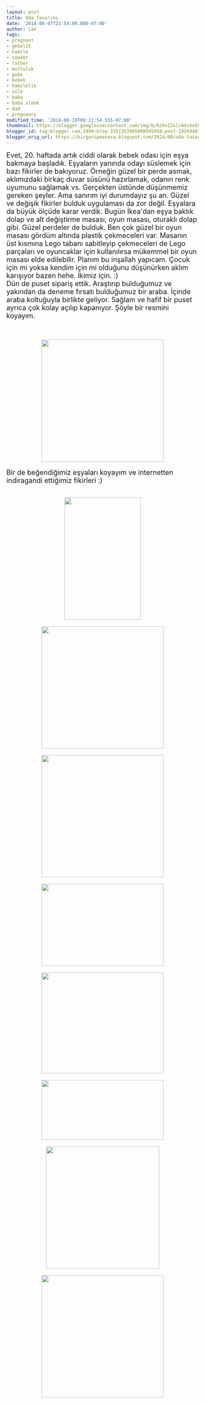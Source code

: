 ```yaml
---
layout: post
title: Oda Tasarımı
date: '2014-08-07T21:54:00.000-07:00'
author: Can
tags:
- pregnant
- gebelik
- hamile
- saadet
- father
- mutluluk
- gebe
- bebek
- hamilelik
- aile
- baba
- baba olmak
- dad
- pregnancy
modified_time: '2014-08-19T09:21:54.555-07:00'
thumbnail: https://blogger.googleusercontent.com/img/b/R29vZ2xl/AVvXsEh6hg7-vyxdcuumHgdsyhKX6ZGLGwzw9rT5eTJEXPXEeiMx9oUocMKIfDMs9NhRyPW-QXN4aedoKUI2Y4-xMfFc1Oj9RowugiPTn2GyvrZzdT3LNB-XXuwQWNEvdlRH4QOy-lKDZirerKs/s72-c/araba.jpg
blogger_id: tag:blogger.com,1999:blog-3351353965008945956.post-1926940788559574276
blogger_orig_url: https://birgaripmacera.blogspot.com/2014/08/oda-tasarm.html
---
```


<span style="font-size: large;">Evet, 20. haftada artık ciddi olarak bebek odası için eşya bakmaya başladık. Eşyaların yanında odayı süslemek için bazı fikirler de bakıyoruz. Örneğin güzel bir perde asmak, aklımızdaki birkaç duvar süsünü hazırlamak, odanın renk uyumunu sağlamak vs. Gerçekten üstünde düşünmemiz gereken şeyler. Ama sanırım iyi durumdayız şu an. Güzel ve değişik fikirler bulduk uygulaması da zor değil. Eşyalara da büyük ölçüde karar verdik. Bugün İkea'dan eşya baktık dolap ve alt değiştirme masası, oyun masası, oturaklı dolap gibi. Güzel perdeler de bulduk. Ben çok güzel bir oyun masası gördüm altında plastik çekmeceleri var. Masanın üst kısmına Lego tabanı sabitleyip çekmeceleri de Lego parçaları ve oyuncaklar için kullanılırsa mükemmel bir oyun masası elde edilebilir. Planım bu inşallah yapıcam. Çocuk için mi yoksa kendim için mi olduğunu düşünürken aklım karışıyor bazen hehe. İkimiz için. :)</span><br />
<span style="font-size: large;">Dün de puset sipariş ettik. Araştırıp bulduğumuz ve yakından da deneme fırsatı bulduğumuz bir araba. İçinde araba koltuğuyla birlikte geliyor. Sağlam ve hafif bir puset ayrıca çok kolay açılıp kapanıyor. Şöyle bir resmini koyayım.</span><br />
<span style="font-size: large;"><br /></span>
<br />
<div class="separator" style="clear: both; text-align: center;">
<a href="https://blogger.googleusercontent.com/img/b/R29vZ2xl/AVvXsEh6hg7-vyxdcuumHgdsyhKX6ZGLGwzw9rT5eTJEXPXEeiMx9oUocMKIfDMs9NhRyPW-QXN4aedoKUI2Y4-xMfFc1Oj9RowugiPTn2GyvrZzdT3LNB-XXuwQWNEvdlRH4QOy-lKDZirerKs/s1600/araba.jpg" imageanchor="1" style="margin-left: 1em; margin-right: 1em;"><img border="0" src="https://blogger.googleusercontent.com/img/b/R29vZ2xl/AVvXsEh6hg7-vyxdcuumHgdsyhKX6ZGLGwzw9rT5eTJEXPXEeiMx9oUocMKIfDMs9NhRyPW-QXN4aedoKUI2Y4-xMfFc1Oj9RowugiPTn2GyvrZzdT3LNB-XXuwQWNEvdlRH4QOy-lKDZirerKs/s1600/araba.jpg" height="320" width="320" /></a></div>
<div class="separator" style="clear: both; text-align: center;">
<br /></div>
<div class="separator" style="clear: both; text-align: left;">
<span style="font-size: large;">Bir de beğendiğimiz eşyaları koyayım ve internetten indiragandi ettiğimiz fikirleri :)</span></div>
<br />
<div class="separator" style="clear: both; text-align: center;">
</div>
<br />
<div class="separator" style="clear: both; text-align: center;">
<a href="https://blogger.googleusercontent.com/img/b/R29vZ2xl/AVvXsEh0EPjVphsrfH9hSljUMA9OkbRZXpwllWolDei_2GksNAvsYVFHXE9L5tmUkwM2Zrt97wogOgn2F2RhnNOKRXzQH8mRzsKUnogORGU09XnR9P6IDR-NH1FE4HjUPMo6_4PAr8ecRVq1e98/s1600/dolap2.jpg" imageanchor="1" style="margin-left: 1em; margin-right: 1em;"><img border="0" src="https://blogger.googleusercontent.com/img/b/R29vZ2xl/AVvXsEh0EPjVphsrfH9hSljUMA9OkbRZXpwllWolDei_2GksNAvsYVFHXE9L5tmUkwM2Zrt97wogOgn2F2RhnNOKRXzQH8mRzsKUnogORGU09XnR9P6IDR-NH1FE4HjUPMo6_4PAr8ecRVq1e98/s1600/dolap2.jpg" height="320" width="200" /></a></div>
<div class="separator" style="clear: both; text-align: center;">
<br /></div>
<div class="separator" style="clear: both; text-align: center;">
<a href="https://blogger.googleusercontent.com/img/b/R29vZ2xl/AVvXsEgSQiUd9aivirrJg79vZ02l5klQ5YvaOO-aPB4Vh7tNKFiwiUcWNnCI5b-0bmh_AIkCNk2MwXkxG9fHOP69FZAgxk4XSMD_cbtBbPBrzEZhw81CBBJoCdalA9Ob8KTRH5GBGKdQ9tNolrM/s1600/ayna.JPG" imageanchor="1" style="margin-left: 1em; margin-right: 1em;"><img border="0" src="https://blogger.googleusercontent.com/img/b/R29vZ2xl/AVvXsEgSQiUd9aivirrJg79vZ02l5klQ5YvaOO-aPB4Vh7tNKFiwiUcWNnCI5b-0bmh_AIkCNk2MwXkxG9fHOP69FZAgxk4XSMD_cbtBbPBrzEZhw81CBBJoCdalA9Ob8KTRH5GBGKdQ9tNolrM/s1600/ayna.JPG" height="320" width="320" /></a></div>
<br />
<div class="separator" style="clear: both; text-align: center;">
<a href="https://blogger.googleusercontent.com/img/b/R29vZ2xl/AVvXsEjOo2cHET8m6KRp5bGm7Vpv6FXaHke_PLRLhzD-csb0gnQSK69AiFQKzAGYewQRypCtf905KhqsbEN5O8v9-ziuVf0YiGtOD5lVlalPWs-gVcGrzqZO6BND0SNMpyuVCFN3ViwR_0Vi21Q/s1600/kaplus.jpg" imageanchor="1" style="margin-left: 1em; margin-right: 1em;"><img border="0" src="https://blogger.googleusercontent.com/img/b/R29vZ2xl/AVvXsEjOo2cHET8m6KRp5bGm7Vpv6FXaHke_PLRLhzD-csb0gnQSK69AiFQKzAGYewQRypCtf905KhqsbEN5O8v9-ziuVf0YiGtOD5lVlalPWs-gVcGrzqZO6BND0SNMpyuVCFN3ViwR_0Vi21Q/s1600/kaplus.jpg" height="320" width="320" /></a></div>
<br />
<div class="separator" style="clear: both; text-align: center;">
<a href="https://blogger.googleusercontent.com/img/b/R29vZ2xl/AVvXsEgQuuDJhgwLXXx3AmPogq6cwXYWrDdiuFe7y67W-kUh5EXrg-oLFg6AeVcNvpOy0EvxHa2ojIt8YvsjiaeLSPyQhcXVBYHrrkwqZESh8vVkSQd4cAF2O-voFlI18xmjMfLNl4iy5sHYOM0/s1600/lamba1.jpg" imageanchor="1" style="margin-left: 1em; margin-right: 1em;"><img border="0" src="https://blogger.googleusercontent.com/img/b/R29vZ2xl/AVvXsEgQuuDJhgwLXXx3AmPogq6cwXYWrDdiuFe7y67W-kUh5EXrg-oLFg6AeVcNvpOy0EvxHa2ojIt8YvsjiaeLSPyQhcXVBYHrrkwqZESh8vVkSQd4cAF2O-voFlI18xmjMfLNl4iy5sHYOM0/s1600/lamba1.jpg" height="215" width="320" /></a></div>
<br />
<div class="separator" style="clear: both; text-align: center;">
<a href="https://blogger.googleusercontent.com/img/b/R29vZ2xl/AVvXsEifrw0nt_LbmrEV7xtOFkluB6F1eivHKXVexh1O4tpuAbD10DMQQBG-Wj8oCSKtu4lMPWdp7wYOu03vrQeQHeoCMUpII3-Zf-AlYrA8OjYSVNQklrT9kY_iDChDSgcRfG_dG7UXnQCuC2U/s1600/piano.jpg" imageanchor="1" style="margin-left: 1em; margin-right: 1em;"><img border="0" src="https://blogger.googleusercontent.com/img/b/R29vZ2xl/AVvXsEifrw0nt_LbmrEV7xtOFkluB6F1eivHKXVexh1O4tpuAbD10DMQQBG-Wj8oCSKtu4lMPWdp7wYOu03vrQeQHeoCMUpII3-Zf-AlYrA8OjYSVNQklrT9kY_iDChDSgcRfG_dG7UXnQCuC2U/s1600/piano.jpg" height="264" width="320" /></a></div>
<br />
<div class="separator" style="clear: both; text-align: center;">
<a href="https://blogger.googleusercontent.com/img/b/R29vZ2xl/AVvXsEhEqsLeEgfsTdVcSkF-gYToL7o2h9nG5ZTSgrJMrl_Y6mqrL0YZ5DFeEY0HRVccQ3t8drrHt1E3x0HD_mm8jLQWwSSTY-NN2u_GTMpjThXnS8uIEhoykIi5adx3yPVS2KOlmiv4GB1CBYk/s1600/raf3.jpg" imageanchor="1" style="margin-left: 1em; margin-right: 1em;"><img border="0" src="https://blogger.googleusercontent.com/img/b/R29vZ2xl/AVvXsEhEqsLeEgfsTdVcSkF-gYToL7o2h9nG5ZTSgrJMrl_Y6mqrL0YZ5DFeEY0HRVccQ3t8drrHt1E3x0HD_mm8jLQWwSSTY-NN2u_GTMpjThXnS8uIEhoykIi5adx3yPVS2KOlmiv4GB1CBYk/s1600/raf3.jpg" height="157" width="320" /></a></div>
<br />
<div class="separator" style="clear: both; text-align: center;">
<a href="https://blogger.googleusercontent.com/img/b/R29vZ2xl/AVvXsEhMMUNwrkiqU8WHcQ35pkqkjaSR9dFQdQV5jW0JNwEpXzPcgAYcD1lbOeiMQjBNYel672hHcaX0u6H-2U3wv-SubFcg_Uls7d_7l5-QzNj2qVexzc0H54ASUV4DfBRy-8p9LS-ZQZOznY0/s1600/yagmur.jpg" imageanchor="1" style="margin-left: 1em; margin-right: 1em;"><img border="0" src="https://blogger.googleusercontent.com/img/b/R29vZ2xl/AVvXsEhMMUNwrkiqU8WHcQ35pkqkjaSR9dFQdQV5jW0JNwEpXzPcgAYcD1lbOeiMQjBNYel672hHcaX0u6H-2U3wv-SubFcg_Uls7d_7l5-QzNj2qVexzc0H54ASUV4DfBRy-8p9LS-ZQZOznY0/s1600/yagmur.jpg" height="320" width="297" /></a></div>
<div class="separator" style="clear: both; text-align: center;">
<br /></div>
<div class="separator" style="clear: both; text-align: center;">
<a href="https://blogger.googleusercontent.com/img/b/R29vZ2xl/AVvXsEhPQzJp8G2RJVaiQ7UaALBpcCa3xl-joYwE5rP9prrL73LKtz5COnL9jPUfc5nU7imxifjJFKcIM_mNs75JsDoIj1zqBFnbTUKGf1HBIM4E4fxDeCUsMlfH5YYiNKrD_CvJ_lHjqADkWB4/s1600/legotab.jpg" imageanchor="1" style="margin-left: 1em; margin-right: 1em;"><img border="0" src="https://blogger.googleusercontent.com/img/b/R29vZ2xl/AVvXsEhPQzJp8G2RJVaiQ7UaALBpcCa3xl-joYwE5rP9prrL73LKtz5COnL9jPUfc5nU7imxifjJFKcIM_mNs75JsDoIj1zqBFnbTUKGf1HBIM4E4fxDeCUsMlfH5YYiNKrD_CvJ_lHjqADkWB4/s1600/legotab.jpg" height="320" width="320" /></a></div>
<div class="separator" style="clear: both; text-align: center;">
<br /></div>
<br />
<br />
<br />
<br />
<br />
<br />
<br />
<br />
<br />
<br />
<br />
<br />
<br />
<br />
